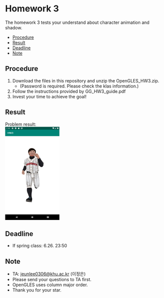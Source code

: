 # Homework 3
The homework 3 tests your understand about character animation and shadow. 


* [Procedure](#procedure)
* [Result](#result)
* [Deadline](#deadline)
* [Note](#note)


## Procedure
1. Download the files in this repository and unzip the OpenGLES_HW3.zip. 
   - (Password is required. Please check the klas information.)
2. Follow the instructions provided by GG_HW3_guide.pdf
3. Invest your time to achieve the goal!

## Result
Problem result: <br/>
<img src="img/hw3-1.gif" width="175" height="300">

## Deadline
* If spring class: 6.26. 23:50

## Note
* TA: jeunlee0306@khu.ac.kr (이정은)
* Please send your questions to TA first. 
* OpenGLES uses column major order. 
* Thank you for your star.
